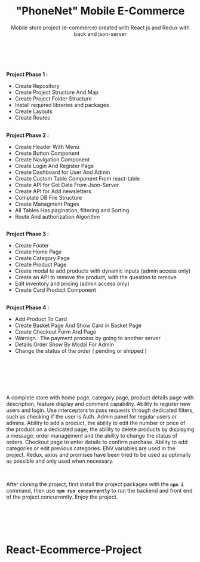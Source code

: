 <h1 align="center">"PhoneNet" Mobile E-Commerce</h1>
<p align="center">Mobile store project (e-commerce) created with React js and Redux with back and json-server<p>
  
</br><h2></h2></br>

<strong>Project Phase 1 : </strong>
</br>
<ul>
  <li>Create Repository</li>
  <li>Create Project Structure And Map</li>
  <li>Create Project Folder Structure</li>
  <li>Install required libraries and packages</li>
  <li>Create Layouts</li>
  <li>Create Routes</li>
</ul>
<h2></h2>

<strong>Project Phase 2 : </strong>
</br>
<ul>
  <li>Create Header With Menu</li>
  <li>Create Button Component</li>
  <li>Create Navigation Component</li>
  <li>Create Login And Register Page</li>
  <li>Create Dashboard for User And Admin</li>
  <li>Create Custom Table Component From react-table</li>
  <li>Create API for Get Data From Json-Server</li>
  <li>Create API for Add newsletters</li>
  <li>Complate DB File Structure</li>
  <li>Create Managment Pages</li>
  <li>All Tables Has pagination, filtering and Sorting</li>
  <li>Route And authorization Algorithm</li>
</ul>
<h2></h2>

<strong>Project Phase 3 : </strong>
</br>
<ul>
  <li>Create Footer</li>
  <li>Create Home Page</li>
  <li>Create Category Page</li>
  <li>Create Product Page</li>
  <li>Create modal to add products with dynamic inputs (admin access only)</li>
  <li>Create an API to remove the product, with the question to remove</li>
  <li>Edit inventory and pricing (admin access only)</li>
  <li>Create Card Product Component</li>
</ul>
<h2></h2>

<strong>Project Phase 4 : </strong>
</br>
<ul>
  <li>Add Product To Card</li>
  <li>Create Basket Page And Show Card in Basket Page</li>
  <li>Create Checkout Form And Page</li>
  <li>Warnign : The payment process by going to another server</li>
  <li>Details Order Show By Modal For Admin</li>
  <li>Change the status of the order ( pending or shipped )</li>
</ul>

</br><h2></h2></br></br>

<p>
A complete store with home page, category page, product details page with description, feature display and comment capability. Ability to register new users and login. Use interceptors to pass requests through dedicated filters, such as checking if the user is Auth. Admin panel for regular users or admins. Ability to add a product, the ability to edit the number or price of the product on a dedicated page, the ability to delete products by displaying a message, order management and the ability to change the status of orders. Checkout page to enter details to confirm purchase. Ability to add categories or edit previous categories. ENV variables are used in the project. Redux, axios and promises have been tried to be used as optimally as possible and only used when necessary.
</p>

</br>

<p>
After cloning the project, first install the project packages with the <strong><code>npm i</code></strong> command, then use <strong><code>npm run concurrently</code></strong> to run the backend and front end of the project concurrently. Enjoy the project.
</p>

</br><h2></h2></br>
# React-Ecommerce-Project
